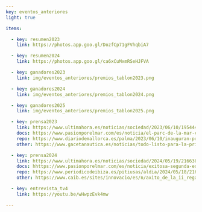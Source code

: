 ```yaml
---
key: eventos_anteriores
light: true

items:

  - key: resumen2023
    link: https://photos.app.goo.gl/DozfCp71gFVhqbiA7

  - key: resumen2024
    link: https://photos.app.goo.gl/ca6xCuMxmRSeHJFVA

  - key: ganadores2023
    link: img/eventos_anteriores/premios_tablon2023.png

  - key: ganadores2024
    link: img/eventos_anteriores/premios_tablon2024.png

  - key: ganadores2025
    link: img/eventos_anteriores/premios_tablon2025.png

  - key: prensa2023
    link: https://www.ultimahora.es/noticias/sociedad/2023/06/10/1954445/regata-solar-parc-mar.html
    docs: https://www.pasionporelmar.com/es/noticia/el-parc-de-la-mar-corona-a-los-vencedores-de-la-i-regata-solar-illes-balears/4284
    repo: https://www.diariodemallorca.es/palma/2023/06/10/inauguran-primera-regata-barcos-impulsados-88519330.html
    other: https://www.gacetanautica.es/noticias/todo-listo-para-la-primera-regata-solar-illes-balears

  - key: prensa2024
    link: https://www.ultimahora.es/noticias/sociedad/2024/05/19/2166385/impulsados-por-sol.html
    docs: hhttps://www.pasionporelmar.com/es/noticia/exitosa-segunda-edicion-de-la-regata-solar-illes-balears/5068
    repo: https://www.periodicodeibiza.es/pitiusas/aldia/2024/05/18/2166063/asociacion-robotica-eivissa-participa-regata-solar-balear.html
    other: https://www.caib.es/sites/innovacio/es/n/axito_de_la_ii_regata_solar_illes_balears

  - key: entrevista_tv4
    link: https://youtu.be/wHwpzEvk4mw

---
```

